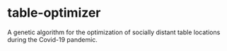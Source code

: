 # table-optimizer
A genetic algorithm for the optimization of socially distant table locations during the Covid-19 pandemic.
